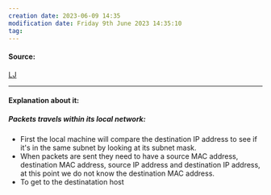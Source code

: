 ```yaml
---
creation date: 2023-06-09 14:35
modification date: Friday 9th June 2023 14:35:10
tag: 
---
```


#### Source:
[LJ](https://linuxjourney.com/lesson/path-of-a-packet)

--------------------------------------

#### Explanation about it:

##### Packets travels within its local network:

* First the local machine will compare the destination IP address to see if it's in the same subnet by looking at its subnet mask.
* When packets are sent they need to have a source MAC address, destination MAC address, source IP address and destination IP address, at this point we do not know the destination MAC address.
* To get to the destinatation host